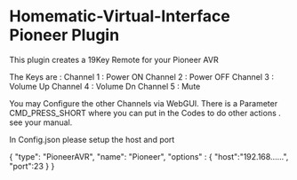 # Homematic-Virtual-Interface Pioneer Plugin

This plugin creates a 19Key Remote for your Pioneer AVR

The Keys are :
Channel 1 : Power ON
Channel 2 : Power OFF
Channel 3 : Volume Up
Channel 4 : Volume Dn
Channel 5 : Mute

You may Configure the other Channels via WebGUI. There is a Parameter CMD_PRESS_SHORT where you can put in the Codes to do other actions . see your manual.

In Config.json please setup the host and port

{
      "type": "PioneerAVR",
      "name": "Pioneer",
      "options" : {
	  	"host":"192.168......",
	  	"port":23
	  	}
}